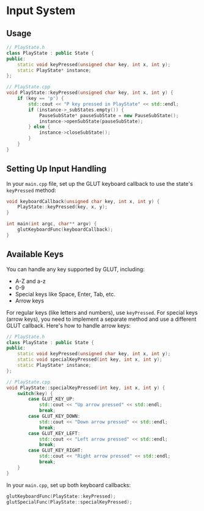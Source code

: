 # Input System

## Usage

```cpp
// PlayState.h
class PlayState : public State {
public:
    static void keyPressed(unsigned char key, int x, int y);
    static PlayState* instance;
};

// PlayState.cpp
void PlayState::keyPressed(unsigned char key, int x, int y) {
    if (key == 'p') {
        std::cout << "P key pressed in PlayState" << std::endl;
        if (instance->_subStates.empty()) {
            PauseSubState* pauseSubState = new PauseSubState();
            instance->openSubState(pauseSubState);
        } else {
            instance->closeSubState();
        }
    }
}
```

## Setting Up Input Handling

In your `main.cpp` file, set up the GLUT keyboard callback to use the state's `keyPressed` method:

```cpp
void keyboardCallback(unsigned char key, int x, int y) {
    PlayState::keyPressed(key, x, y);
}

int main(int argc, char** argv) {
    glutKeyboardFunc(keyboardCallback);
}
```

## Available Keys

You can handle any key supported by GLUT, including:

- A-Z and a-z
- 0-9
- Special keys like Space, Enter, Tab, etc.
- Arrow keys

For regular keys (like letters and numbers), use `keyPressed`. For special keys (arrow keys), you need to implement a separate method and use a different GLUT callback. Here's how to handle arrow keys:

```cpp
// PlayState.h
class PlayState : public State {
public:
    static void keyPressed(unsigned char key, int x, int y);
    static void specialKeyPressed(int key, int x, int y);
    static PlayState* instance;
};

// PlayState.cpp
void PlayState::specialKeyPressed(int key, int x, int y) {
    switch(key) {
        case GLUT_KEY_UP:
            std::cout << "Up arrow pressed" << std::endl;
            break;
        case GLUT_KEY_DOWN:
            std::cout << "Down arrow pressed" << std::endl;
            break;
        case GLUT_KEY_LEFT:
            std::cout << "Left arrow pressed" << std::endl;
            break;
        case GLUT_KEY_RIGHT:
            std::cout << "Right arrow pressed" << std::endl;
            break;
    }
}
```

In your `main.cpp`, set up both keyboard callbacks:

```cpp
glutKeyboardFunc(PlayState::keyPressed);
glutSpecialFunc(PlayState::specialKeyPressed);
```